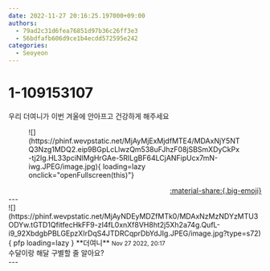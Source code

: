 ```yaml
---
date: 2022-11-27 20:16:25.197000+09:00
authors:
  - 79ad2c31d6fea76851d97b36c26ff3e3
  - 56bdfafb606d9ce1b4ecdd572595e242
categories:
  - Seoyeon
---
```


# 1-109153107

<div class="post-container" markdown="1">
<div class="content-container md-sidebar__scrollwrap" markdown="1">

우리 더여니가 이번 겨울에 안아프고 건강하게 해주세요
<figure markdown="1">
![](https://phinf.wevpstatic.net/MjAyMjExMjdfMTE4/MDAxNjY5NTQ3Nzg1MDQ2.eip9BGpLcLlwzQm538uFJhzF08jSBSmXDyCkPx-tj2Ig.HL33pciNlMgHrGAe-5RILgBF64LCjANFipUcx7mN-iwg.JPEG/image.jpg){ loading=lazy onclick="openFullscreen(this)"}
</figure>


</div>
</div>

<div style="text-align: right;" markdown="1">
<a href="https://weverse.io/fromis9/fanpost/1-109153107" style="text-align: right;">:material-share:{.big-emoji}</a>
</div>
---

<div class="comments-container md-sidebar__scrollwrap" markdown="1">
<div class="comment" markdown="1">
<div class='id-container' markdown="1">
![](https://phinf.wevpstatic.net/MjAyNDEyMDZfMTk0/MDAxNzMzNDYzMTU3ODYw.tGTD1QfitfecHkFF9-zI4fL0xnXf8VH8ht2j5Xh2a74g.QufL-i9_92XbdgbPBLGEpzXIrDqS4JTDRCqprDbYdJIg.JPEG/image.jpg?type=s72){ pfp loading=lazy }
**<span class="artist">더여니</span>** <small>Nov 27 2022, 20:17</small><br>
</div>
<div class='comment-body' markdown="1">
수달이랑 해달 구별할 줄 알아요?
</div>
</div>
</div>
---
